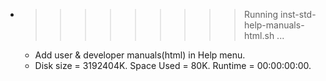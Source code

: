 * >>>>>>>>> Running inst-std-help-manuals-html.sh ...
  * Add user & developer manuals(html) in Help menu.
  * Disk size = 3192404K. Space Used = 80K. Runtime = 00:00:00:00.
